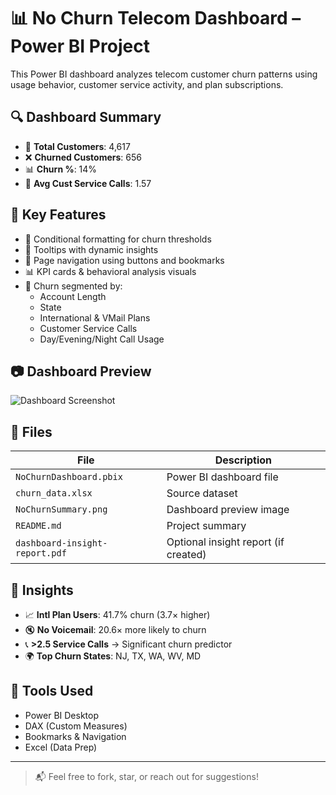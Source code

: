 # 📊 No Churn Telecom Dashboard – Power BI Project

This Power BI dashboard analyzes telecom customer churn patterns using usage behavior, customer service activity, and plan subscriptions.

## 🔍 Dashboard Summary
- 👥 **Total Customers**: 4,617
- ❌ **Churned Customers**: 656
- 📊 **Churn %**: 14%
- 🎯 **Avg Cust Service Calls**: 1.57

## 📌 Key Features
- 📌 Conditional formatting for churn thresholds
- 🔎 Tooltips with dynamic insights
- 🧭 Page navigation using buttons and bookmarks
- 📊 KPI cards & behavioral analysis visuals
- 📍 Churn segmented by:
  - Account Length
  - State
  - International & VMail Plans
  - Customer Service Calls
  - Day/Evening/Night Call Usage

## 📷 Dashboard Preview

![Dashboard Screenshot](NoChurnSummary.png)

## 📁 Files
| File | Description |
|------|-------------|
| `NoChurnDashboard.pbix` | Power BI dashboard file |
| `churn_data.xlsx` | Source dataset |
| `NoChurnSummary.png` | Dashboard preview image |
| `README.md` | Project summary |
| `dashboard-insight-report.pdf` | Optional insight report (if created) |

## 🧠 Insights
- 📈 **Intl Plan Users**: 41.7% churn (3.7× higher)
- 🔇 **No Voicemail**: 20.6× more likely to churn
- 📞 **>2.5 Service Calls** → Significant churn predictor
- 🌍 **Top Churn States**: NJ, TX, WA, WV, MD

## 🧰 Tools Used
- Power BI Desktop
- DAX (Custom Measures)
- Bookmarks & Navigation
- Excel (Data Prep)

---

> 📬 Feel free to fork, star, or reach out for suggestions!
